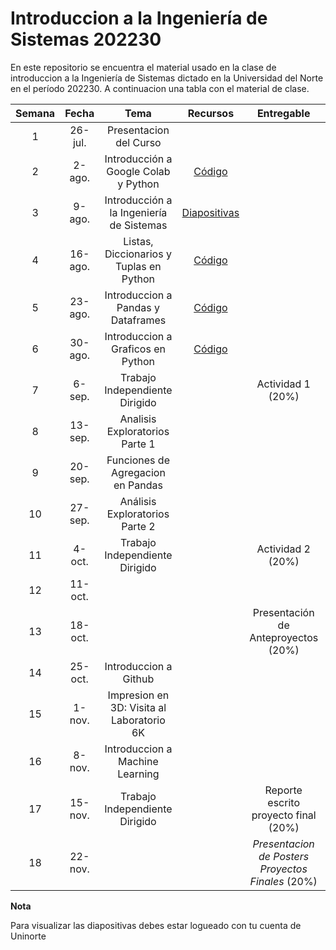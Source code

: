 # Introduccion a la Ingeniería de Sistemas 202230

En este repositorio se encuentra el material usado en la clase de introduccion a la Ingeniería de Sistemas dictado en la Universidad del Norte en el período 202230. A continuacion una tabla con el material de clase.

| **Semana** | **Fecha** | **Tema** | **Recursos** | **Entregable** | **Anotaciones** |
|:----------:|:---------:|:--------:|:------------:|:--------------:|:---------------:|
|      1     | 26-jul.   |Presentacion del Curso          |              |                |                 |
|      2     | 2-ago.    |Introducción a Google Colab y Python          |[Código](https://github.com/jdposada/intro_ing_202230/blob/main/week02_intro_class.ipynb)              |                |                 |
|      3     | 9-ago.    |Introducción a la Ingeniería de Sistemas          |[Diapositivas](https://uninorte-my.sharepoint.com/:p:/g/personal/jposada_uninorte_edu_co/EZ_vTXSKJFBNomu_pPVRyTgB7IEVK2Q9nkhy5S-xHVNmqw?e=xLGjF9)              |                |                 |
|      4     | 16-ago.   |Listas, Diccionarios y Tuplas en Python          |[Código](https://github.com/jdposada/intro_ing_202230/blob/main/week04_listas_tuplas_dicts.ipynb)              |                |                 |
|      5     | 23-ago.   |Introduccion a Pandas y Dataframes          |[Código](https://github.com/jdposada/intro_ing_202230/blob/main/week_05_pandas.ipynb)              |                |                 |
|      6     | 30-ago.   |Introduccion a Graficos en Python         |[Código](https://github.com/jdposada/intro_ing_202230/blob/main/week_06_plots.ipynb)              |                |                 |
|      7     | 6-sep.    |Trabajo Independiente Dirigido         |              |Actividad 1 (20%)                |                 |
|      8     | 13-sep.   |Analisis Exploratorios Parte 1           |              |                |                 |
|      9     | 20-sep.   |Funciones de Agregacion en Pandas          |              |                |                 |
|     10     | 27-sep.   |Análisis Exploratorios Parte 2          |              |                |                 |
|     11     | 4-oct.    |Trabajo Independiente Dirigido          |              |Actividad 2 (20%)               |                 |
|     12     | 11-oct.   |          |              |                |**Semana de Receso**                 |
|     13     | 18-oct.   |          |              |Presentación de Anteproyectos (20%)                |**Fecha Límite de reporte 40%**                 |
|     14     | 25-oct.   |Introduccion a Github          |              |                |                 |
|     15     | 1-nov.    |Impresion en 3D: Visita al Laboratorio 6K          |              |                |                 |
|     16     | 8-nov.    |Introduccion a Machine Learning          |              |                |                 |
|     17     | 15-nov.   |Trabajo Independiente Dirigido          |              |Reporte escrito proyecto final (20%)            | **Ultimo día de clases**                |
|     18     | 22-nov.   |          |              |*Presentacion de Posters Proyectos Finales* (20%)                |                 |


**Nota**

Para visualizar las diapositivas debes estar logueado con tu cuenta de Uninorte
